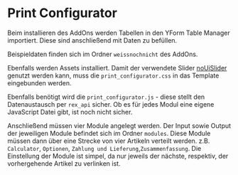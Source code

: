 # Print Configurator

Beim installieren des AddOns werden Tabellen in den YForm Table Manager importiert.
Diese sind anschließend mit Daten zu befüllen.

Beispieldaten finden sich im Ordner `weissnochnicht` des AddOns.

Ebenfalls werden Assets installiert. Damit der verwendete Slider [noUiSlider](https://refreshless.com/nouislider/)
genutzt werden kann, muss die `print_configurator.css` in das Template eingebunden werden.

Ebenfalls benötigt wird die `print_configurator.js` - diese stellt den Datenaustausch per `rex_api` sicher. Ob es für
jedes Modul eine eigene JavaScript Datei gibt, ist noch nicht sicher.

Anschließend müssen vier Module angelegt werden. Der Input sowie Output der jeweiligen Module befindet sich im Ordner
`modules`. Diese Module müssen dann über eine Strecke von vier Artikeln verteilt werden. z.B. `Calculator`, `Optionen`,
`Zahlung und Lieferung`,`Zusammenfassung`. Die Einstellung der Module ist simpel, da nur jeweils der nächste, respektiv,
der vorhergehende Artikel zu verlinken ist.
